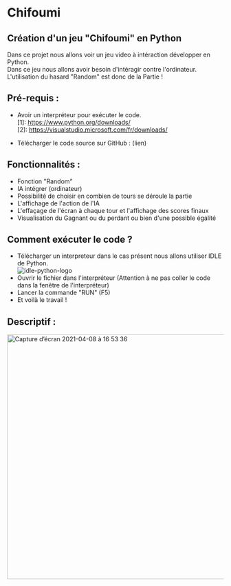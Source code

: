# Chifoumi

## Création d'un jeu "Chifoumi" en Python
Dans ce projet nous allons voir un jeu video à intéraction développer en Python. </br>Dans ce jeu nous allons avoir besoin d'intéragir contre l'ordinateur.</br>
L'utilisation du hasard "Random" est donc de la Partie !

## Pré-requis :
- Avoir un interpréteur pour exécuter le code.</br>
    [1]: https://www.python.org/downloads/ </br>
    [2]: https://visualstudio.microsoft.com/fr/downloads/
    
- Télécharger le code source sur GitHub : (lien)

## Fonctionnalités :
- Fonction "Random"
- IA intégrer (ordinateur)
- Possibilité de choisir en combien de tours se déroule la partie 
- L'affichage de l'action de l'IA
- L'effaçage de l'écran à chaque tour et l'affichage des scores finaux
- Visualisation du Gagnant ou du perdant ou bien d'une possible égalité 

## Comment exécuter le code ? 
- Télécharger un interpreteur dans le cas présent nous allons utiliser IDLE de Python.</br>
![idle-python-logo](https://user-images.githubusercontent.com/71084572/114155604-f5b23700-9921-11eb-8818-2b7a0d9a5b54.png)</br>
- Ouvrir le fichier dans l'interpréteur (Attention à ne pas coller le code dans la fenêtre de l'interpréteur)
- Lancer la commande "RUN" (F5)
- Et voilà le travail !

## Descriptif :
<img width="568" alt="Capture d’écran 2021-04-08 à 16 53 36" src="https://user-images.githubusercontent.com/71084572/114048543-f6e45500-988a-11eb-97c4-1bb27425bfce.png">
